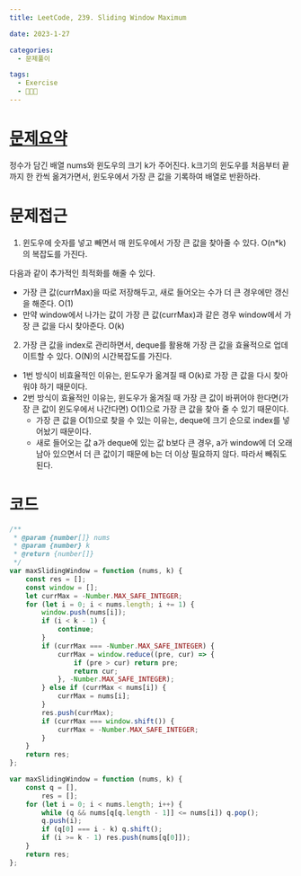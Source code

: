 ```yaml
---
title: LeetCode, 239. Sliding Window Maximum

date: 2023-1-27

categories:
  - 문제풀이

tags:
  - Exercise
  - 🧑🏻‍💻
---
```


# [문제요약](https://leetcode.com/problems/sliding-window-maximum/description/)

정수가 담긴 배열 nums와 윈도우의 크기 k가 주어진다. k크기의 윈도우를 처음부터 끝까지 한 칸씩 옮겨가면서, 윈도우에서 가장 큰 값을 기록하여 배열로 반환하라.

# 문제접근

1. 윈도우에 숫자를 넣고 빼면서 매 윈도우에서 가장 큰 값을 찾아줄 수 있다. O(n\*k)의 복잡도를 가진다.

다음과 같이 추가적인 최적화를 해줄 수 있다.

- 가장 큰 값(currMax)을 따로 저장해두고, 새로 들어오는 수가 더 큰 경우에만 갱신을 해준다. O(1)
- 만약 window에서 나가는 값이 가장 큰 값(currMax)과 같은 경우 window에서 가장 큰 값을 다시 찾아준다. O(k)

2. 가장 큰 값을 index로 관리하면서, deque를 활용해 가장 큰 값을 효율적으로 업데이트할 수 있다. O(N)의 시간복잡도를 가진다.

- 1번 방식이 비효율적인 이유는, 윈도우가 옮겨질 때 O(k)로 가장 큰 값을 다시 찾아워야 하기 때문이다.
- 2번 방식이 효율적인 이유는, 윈도우가 옮겨질 때 가장 큰 값이 바뀌어야 한다면(가장 큰 값이 윈도우에서 나간다면) O(1)으로 가장 큰 값을 찾아 줄 수 있기 때문이다.
  - 가장 큰 값을 O(1)으로 찾을 수 있는 이유는, deque에 크기 순으로 index를 넣어놨기 때문이다.
  - 새로 들어오는 값 a가 deque에 있는 값 b보다 큰 경우, a가 window에 더 오래 남아 있으면서 더 큰 값이기 때문에 b는 더 이상 필요하지 않다. 따라서 빼줘도 된다.

# 코드

```javascript
/**
 * @param {number[]} nums
 * @param {number} k
 * @return {number[]}
 */
var maxSlidingWindow = function (nums, k) {
	const res = [];
	const window = [];
	let currMax = -Number.MAX_SAFE_INTEGER;
	for (let i = 0; i < nums.length; i += 1) {
		window.push(nums[i]);
		if (i < k - 1) {
			continue;
		}
		if (currMax === -Number.MAX_SAFE_INTEGER) {
			currMax = window.reduce((pre, cur) => {
				if (pre > cur) return pre;
				return cur;
			}, -Number.MAX_SAFE_INTEGER);
		} else if (currMax < nums[i]) {
			currMax = nums[i];
		}
		res.push(currMax);
		if (currMax === window.shift()) {
			currMax = -Number.MAX_SAFE_INTEGER;
		}
	}
	return res;
};
```

```javascript
var maxSlidingWindow = function (nums, k) {
	const q = [],
		res = [];
	for (let i = 0; i < nums.length; i++) {
		while (q && nums[q[q.length - 1]] <= nums[i]) q.pop();
		q.push(i);
		if (q[0] === i - k) q.shift();
		if (i >= k - 1) res.push(nums[q[0]]);
	}
	return res;
};
```
